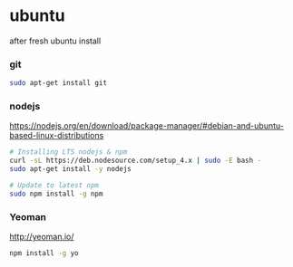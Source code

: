 # ubuntu
after fresh ubuntu install

### git
```bash
sudo apt-get install git
```

### nodejs
https://nodejs.org/en/download/package-manager/#debian-and-ubuntu-based-linux-distributions

```bash
# Installing LTS nodejs & npm
curl -sL https://deb.nodesource.com/setup_4.x | sudo -E bash -
sudo apt-get install -y nodejs

# Update to latest npm
sudo npm install -g npm
```

### Yeoman
http://yeoman.io/
```bash
npm install -g yo
```
